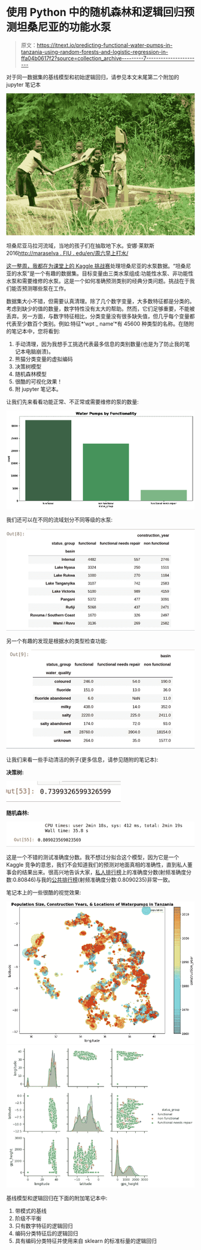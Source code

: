 # 使用 Python 中的随机森林和逻辑回归预测坦桑尼亚的功能水泵

> 原文：<https://itnext.io/predicting-functional-water-pumps-in-tanzania-using-random-forests-and-logistic-regression-in-ffa04b0617f2?source=collection_archive---------7----------------------->

对于同一数据集的基线模型和初始逻辑回归，请参见本文末尾第二个附加的 jupyter 笔记本

![](img/c0150b95506f3c4e5d4732d1dafdd163.png)

坦桑尼亚马拉河流域，当地的孩子们在抽取地下水。安娜·莱默斯 2016[http://maraselva . FIU . edu/en/周六早上打水/](http://maraselva.fiu.edu/en/fetching-water-on-a-saturday-morning/)

[这一整周，我都在为课堂上的 Kaggle 挑战赛](https://www.kaggle.com/manjulamishra/water-pumps-random-forest-model-and-plots)处理坦桑尼亚的水泵数据。“坦桑尼亚的水泵”是一个有趣的数据集。目标变量由三类水泵组成:功能性水泵、非功能性水泵和需要维修的水泵。这是一个如何准确预测类别的经典分类问题。挑战在于我们能否预测哪些泵在工作。

数据集大小不错，但需要认真清理。除了几个数字变量，大多数特征都是分类的。考虑到缺少的值的数量，数字特性没有太大的帮助。然而，它们足够重要，不能被丢弃。另一方面，与数字特征相比，分类变量没有很多缺失值，但几乎每个变量都代表至少数百个类别。例如:特征*‘wpt _ name’*有 45600 种类型的名称。在随附的笔记本中，您将看到:

1.  手动清理，因为我想手工挑选代表最多信息的类别数量(也是为了防止我的笔记本电脑崩溃)。
2.  熊猫分类变量的虚拟编码
3.  决策树模型
4.  随机森林模型
5.  很酷的可视化效果！
6.  附 jupyter 笔记本。

让我们先来看看功能正常、不正常或需要维修的泵的数量:

![](img/a1001d165ad3c6789f116fca067de1c5.png)

我们还可以在不同的流域划分不同等级的水泵:

![](img/b62c449b1dc7cf75562a9973d5eadce4.png)

另一个有趣的发现是根据水的类型检查功能:

![](img/f11b79336838ab968a7704b9b9be3071.png)

让我们来看一些手动清洁的例子(更多信息，请参见随附的笔记本):

**决策树:**

![](img/1c09198f7e7bcdda3a94e85bedcbd455.png)

**随机森林:**

![](img/9d5eab690144ee0522d7ab3d9c484e1d.png)

这是一个不错的测试准确度分数。我不想过分拟合这个模型，因为它是一个 Kaggle 竞争的意思，我们不会知道我们的预测对地面真相的准确性，直到私人董事会的结果出来。很高兴地告诉大家，[私人排行榜](https://www.kaggle.com/c/ds1-predictive-modeling-challenge/leaderboard)上的准确度分数(射频准确度分数:0.80846)与我的[公共排行榜](https://www.kaggle.com/c/ds1-predictive-modeling-challenge/leaderboard)(射频准确度分数:0.8090235)非常一致。

笔记本上的一些很酷的视觉效果:

![](img/885b44ff4dad1e67507845440547f3b5.png)![](img/f1bb53069979e3b12bc6807a8957c874.png)

基线模型和逻辑回归在下面的附加笔记本中:

1.  带模式的基线
2.  阶级不平衡
3.  只有数字特征的逻辑回归
4.  编码分类特征后的逻辑回归
5.  具有编码分类特征并使用来自 sklearn 的标准标量的逻辑回归